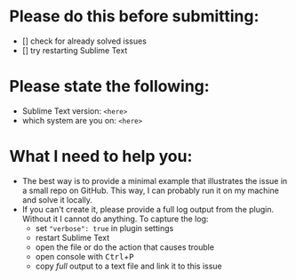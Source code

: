 # Please do this before submitting: #
- [] check for already solved issues
- [] try restarting Sublime Text

# Please state the following: #
- Sublime Text version: `<here>`
- which system are you on: `<here>`

# What I need to help you: #
- The best way is to provide a minimal example that illustrates the issue in a small repo on GitHub. This way, I can probably run it on my machine and solve it locally.
- If you can't create it, please provide a full log output from the plugin. Without it I cannot do anything. To capture the log:
    + set `"verbose": true` in plugin settings
    + restart Sublime Text
    + open the file or do the action that causes trouble
    + open console with <kbd>Ctrl</kbd>+<kbd>P</kbd>
    + copy *full* output to a text file and link it to this issue
